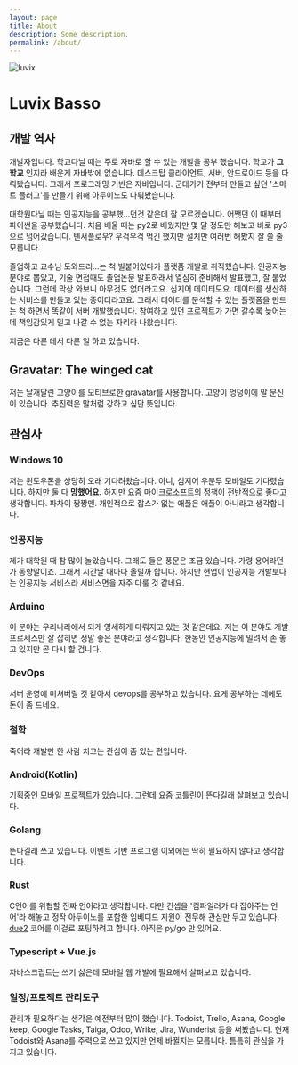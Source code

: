 ```yaml
---
layout: page
title: About
description: Some description.
permalink: /about/
---
```


<img itemprop="image" class="img-rounded" src="https://avatars1.githubusercontent.com/u/16158188" alt="luvix">

# Luvix Basso

## 개발 역사

개발자입니다.
학교다닐 때는 주로 자바로 할 수 있는 개발을 공부 했습니다.
학교가 **그 학교** 인지라 배운게 자바밖에 없습니다.
데스크탑 클라이언트, 서버, 안드로이드 등을 다뤄봤습니다.
그래서 프로그래밍 기반은 자바입니다.
군대가기 전부터 만들고 싶던 '스마트 플러그'를 만들기 위해 아두이노도 다뤄봤습니다.

대학원다닐 때는 인공지능을 공부했...던것 같은데 잘 모르겠습니다.
어쨋던 이 때부터 파이썬을 공부했습니다.
처음 배울 때는 py2로 배웠지만 몇 달 정도만 해보고 바로 py3으로 넘어갔습니다.
텐서플로우? 우걱우걱 먹긴 했지만 설치만 여러번 해봤지 잘 쓸 줄 모릅니다.

졸업하고 교수님 도와드리...는 척 빌붙어있다가 플랫폼 개발로 취직했습니다.
인공지능 분야로 뽑았고, 기술 면접때도 졸업논문 발표하래서 열심히 준비해서 발표했고, 잘 붙었습니다.
그런데 막상 와보니 아무것도 없더라고요.
심지어 데이터도요.
데이터를 생산하는 서비스를 만들고 있는 중이더라고요.
그래서 데이터를 분석할 수 있는 플랫폼을 만드는 척 하면서 똑같이 서버 개발했습니다.
참여하고 있던 프로젝트가 가면 갈수록 늦어는데 책임감있게 밀고 나갈 수 없는 자리라 나왔습니다.

지금은 다른 데서 다른 일 하고 있습니다.

## Gravatar: The winged cat

저는 날개달린 고양이를 모티브로한 gravatar를 사용합니다.
고양이 엉덩이에 말 문신이 있습니다.
추진력은 말처럼 강하고 싶단 뜻입니다.

## 관심사

### Windows 10

저는 윈도우폰을 상당히 오래 기다려왔습니다.
아니, 심지어 우분투 모바일도 기다렸습니다.
하지만 둘 다 **망했어요.**
하지만 요즘 마이크로소프트의 정책이 전반적으로 좋다고 생각합니다.
파차이 짱짱맨.
개인적으로 잡스가 없는 애플은 애플이 아니라고 생각합니다.

### 인공지능

제가 대학원 때 참 많이 놀았습니다.
그래도 들은 풍문은 조금 있습니다.
가령 용어라던가 동향말이죠.
그래서 시간날 때마다 올릴까 합니다.
하지만 현업이 인공지능 개발보다는 인공지능 서비스라 서비스면을 자주 다룰 것 같네요.

### Arduino

이 분야는 우리나라에서 되게 영세하게 다뤄지고 있는 것 같은데요.
저는 이 분야도 개발 프로세스만 잘 잡히면 정말 좋은 분야라고 생각합니다.
한동안 인공지능에 밀려서 손 놓고 있지만 곧 다시 할 겁니다.

### DevOps

서버 운영에 미쳐버릴 것 같아서 devops를 공부하고 있습니다.
요게 공부하는 데에도 돈이 좀 드네요.

### 철학

죽어라 개발만 한 사람 치고는 관심이 좀 있는 편입니다.

### Android(Kotlin)

기획중인 모바일 프로젝트가 있습니다.
그런데 요즘 코틀린이 뜬다길래 살펴보고 있습니다.

### Golang

뜬다길래 쓰고 있습니다.
이벤트 기반 프로그램 이외에는 딱히 필요하지 않다고 생각합니다.

### Rust

C언어를 위협할 진짜 언어라고 생각합니다.
다만 컨셉을 '컴파일러가 다 잡아주는 언어'라 해놓고 정작 아두이노를 포함한 임베디드 지원이 전무해 관심만 두고 있습니다.
[due2](https://github.com/luvix/due2) 코어를 이걸로 포팅하려고 합니다. 아직은 py/go 만 있어요.

### Typescript + Vue.js

자바스크립트는 쓰기 싫은데 모바일 웹 개발에 필요해서 살펴보고 있습니다.

### 일정/프로젝트 관리도구

관리가 필요하다는 생각은 예전부터 많이 했습니다.
Todoist, Trello, Asana, Google keep, Google Tasks, Taiga, Odoo, Wrike, Jira, Wunderist 등을 써봤습니다.
현재 Todoist와 Asana를 주력으로 쓰고 있지만 언제 바뀔지는 모릅니다.
틈틈히 관심을 가지고 있습니다.